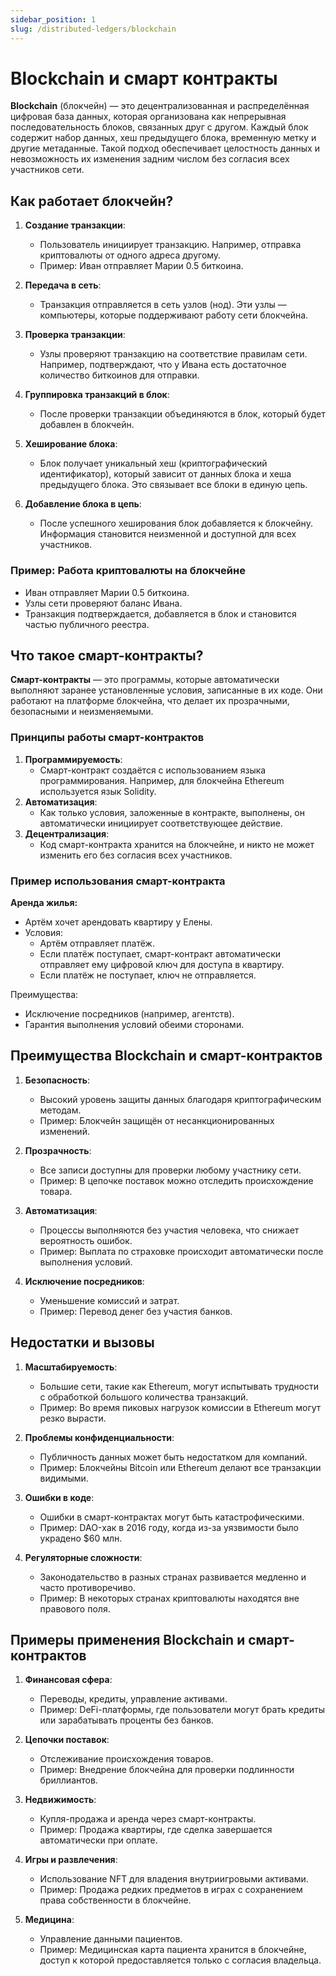 ```yaml
---
sidebar_position: 1
slug: /distributed-ledgers/blockchain
---
```


# Blockchain и смарт контракты

**Blockchain** (блокчейн) — это децентрализованная и распределённая цифровая база данных, которая организована как непрерывная последовательность блоков, связанных друг с другом. Каждый блок содержит набор данных, хеш предыдущего блока, временную метку и другие метаданные. Такой подход обеспечивает целостность данных и невозможность их изменения задним числом без согласия всех участников сети.

## Как работает блокчейн?

1. **Создание транзакции**:
   - Пользователь инициирует транзакцию. Например, отправка криптовалюты от одного адреса другому.
   - Пример: Иван отправляет Марии 0.5 биткоина.

2. **Передача в сеть**:
   - Транзакция отправляется в сеть узлов (нод). Эти узлы — компьютеры, которые поддерживают работу сети блокчейна.

3. **Проверка транзакции**:
   - Узлы проверяют транзакцию на соответствие правилам сети. Например, подтверждают, что у Ивана есть достаточное количество биткоинов для отправки.

4. **Группировка транзакций в блок**:
   - После проверки транзакции объединяются в блок, который будет добавлен в блокчейн.

5. **Хеширование блока**:
   - Блок получает уникальный хеш (криптографический идентификатор), который зависит от данных блока и хеша предыдущего блока. Это связывает все блоки в единую цепь.

6. **Добавление блока в цепь**:
   - После успешного хеширования блок добавляется к блокчейну. Информация становится неизменной и доступной для всех участников.

### Пример: Работа криптовалюты на блокчейне

- Иван отправляет Марии 0.5 биткоина.
- Узлы сети проверяют баланс Ивана.
- Транзакция подтверждается, добавляется в блок и становится частью публичного реестра.

## Что такое смарт-контракты?

**Смарт-контракты** — это программы, которые автоматически выполняют заранее установленные условия, записанные в их коде. Они работают на платформе блокчейна, что делает их прозрачными, безопасными и неизменяемыми. 

### Принципы работы смарт-контрактов

1. **Программируемость**:
   - Смарт-контракт создаётся с использованием языка программирования. Например, для блокчейна Ethereum используется язык Solidity.
2. **Автоматизация**:
   - Как только условия, заложенные в контракте, выполнены, он автоматически инициирует соответствующее действие.
3. **Децентрализация**:
   - Код смарт-контракта хранится на блокчейне, и никто не может изменить его без согласия всех участников.

### Пример использования смарт-контракта

**Аренда жилья:**

- Артём хочет арендовать квартиру у Елены.
- Условия:
  - Артём отправляет платёж.
  - Если платёж поступает, смарт-контракт автоматически отправляет ему цифровой ключ для доступа в квартиру.
  - Если платёж не поступает, ключ не отправляется.

Преимущества:

- Исключение посредников (например, агентств).
- Гарантия выполнения условий обеими сторонами.

## Преимущества Blockchain и смарт-контрактов

1. **Безопасность**:
   - Высокий уровень защиты данных благодаря криптографическим методам.
   - Пример: Блокчейн защищён от несанкционированных изменений.

2. **Прозрачность**:
   - Все записи доступны для проверки любому участнику сети.
   - Пример: В цепочке поставок можно отследить происхождение товара.

3. **Автоматизация**:
   - Процессы выполняются без участия человека, что снижает вероятность ошибок.
   - Пример: Выплата по страховке происходит автоматически после выполнения условий.

4. **Исключение посредников**:
   - Уменьшение комиссий и затрат.
   - Пример: Перевод денег без участия банков.

## Недостатки и вызовы

1. **Масштабируемость**:
   - Большие сети, такие как Ethereum, могут испытывать трудности с обработкой большого количества транзакций.
   - Пример: Во время пиковых нагрузок комиссии в Ethereum могут резко вырасти.

2. **Проблемы конфиденциальности**:
   - Публичность данных может быть недостатком для компаний.
   - Пример: Блокчейны Bitcoin или Ethereum делают все транзакции видимыми.

3. **Ошибки в коде**:
   - Ошибки в смарт-контрактах могут быть катастрофическими.
   - Пример: DAO-хак в 2016 году, когда из-за уязвимости было украдено $60 млн.

4. **Регуляторные сложности**:
   - Законодательство в разных странах развивается медленно и часто противоречиво.
   - Пример: В некоторых странах криптовалюты находятся вне правового поля.

## Примеры применения Blockchain и смарт-контрактов

1. **Финансовая сфера**:
   - Переводы, кредиты, управление активами.
   - Пример: DeFi-платформы, где пользователи могут брать кредиты или зарабатывать проценты без банков.

2. **Цепочки поставок**:
   - Отслеживание происхождения товаров.
   - Пример: Внедрение блокчейна для проверки подлинности бриллиантов.

3. **Недвижимость**:
   - Купля-продажа и аренда через смарт-контракты.
   - Пример: Продажа квартиры, где сделка завершается автоматически при оплате.

4. **Игры и развлечения**:
   - Использование NFT для владения внутриигровыми активами.
   - Пример: Продажа редких предметов в играх с сохранением права собственности в блокчейне.

5. **Медицина**:
   - Управление данными пациентов.
   - Пример: Медицинская карта пациента хранится в блокчейне, доступ к которой предоставляется только с согласия владельца.

